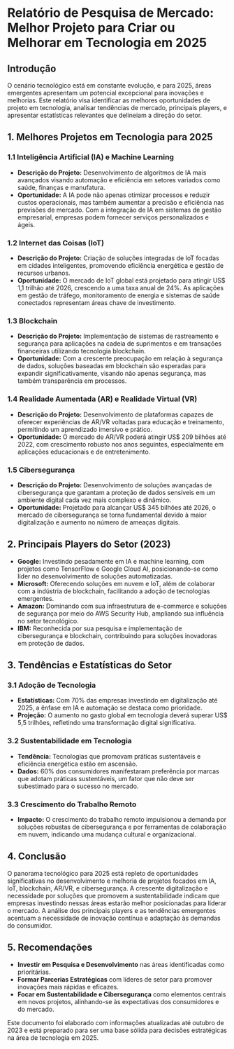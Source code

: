 # Relatório de Pesquisa de Mercado: Melhor Projeto para Criar ou Melhorar em Tecnologia em 2025

## Introdução
O cenário tecnológico está em constante evolução, e para 2025, áreas emergentes apresentam um potencial excepcional para inovações e melhorias. Este relatório visa identificar as melhores oportunidades de projeto em tecnologia, analisar tendências de mercado, principais players, e apresentar estatísticas relevantes que delineiam a direção do setor.

## 1. Melhores Projetos em Tecnologia para 2025

### 1.1 Inteligência Artificial (IA) e Machine Learning
- **Descrição do Projeto:** Desenvolvimento de algoritmos de IA mais avançados visando automação e eficiência em setores variados como saúde, finanças e manufatura.
- **Oportunidade:** A IA pode não apenas otimizar processos e reduzir custos operacionais, mas também aumentar a precisão e eficiência nas previsões de mercado. Com a integração de IA em sistemas de gestão empresarial, empresas podem fornecer serviços personalizados e ágeis.

### 1.2 Internet das Coisas (IoT)
- **Descrição do Projeto:** Criação de soluções integradas de IoT focadas em cidades inteligentes, promovendo eficiência energética e gestão de recursos urbanos.
- **Oportunidade:** O mercado de IoT global está projetado para atingir US$ 1,1 trilhão até 2026, crescendo a uma taxa anual de 24%. As aplicações em gestão de tráfego, monitoramento de energia e sistemas de saúde conectados representam áreas chave de investimento.

### 1.3 Blockchain
- **Descrição do Projeto:** Implementação de sistemas de rastreamento e segurança para aplicações na cadeia de suprimentos e em transações financeiras utilizando tecnologia blockchain.
- **Oportunidade:** Com a crescente preocupação em relação à segurança de dados, soluções baseadas em blockchain são esperadas para expandir significativamente, visando não apenas segurança, mas também transparência em processos.

### 1.4 Realidade Aumentada (AR) e Realidade Virtual (VR)
- **Descrição do Projeto:** Desenvolvimento de plataformas capazes de oferecer experiências de AR/VR voltadas para educação e treinamento, permitindo um aprendizado imersivo e prático.
- **Oportunidade:** O mercado de AR/VR poderá atingir US$ 209 bilhões até 2022, com crescimento robusto nos anos seguintes, especialmente em aplicações educacionais e de entretenimento.

### 1.5 Cibersegurança
- **Descrição do Projeto:** Desenvolvimento de soluções avançadas de cibersegurança que garantam a proteção de dados sensíveis em um ambiente digital cada vez mais complexo e dinâmico.
- **Oportunidade:** Projetado para alcançar US$ 345 bilhões até 2026, o mercado de cibersegurança se torna fundamental devido à maior digitalização e aumento no número de ameaças digitais.

## 2. Principais Players do Setor (2023)

- **Google:** Investindo pesadamente em IA e machine learning, com projetos como TensorFlow e Google Cloud AI, posicionando-se como líder no desenvolvimento de soluções automatizadas.
- **Microsoft:** Oferecendo soluções em nuvem e IoT, além de colaborar com a indústria de blockchain, facilitando a adoção de tecnologias emergentes.
- **Amazon:** Dominando com sua infraestrutura de e-commerce e soluções de segurança por meio do AWS Security Hub, ampliando sua influência no setor tecnológico.
- **IBM:** Reconhecida por sua pesquisa e implementação de cibersegurança e blockchain, contribuindo para soluções inovadoras em proteção de dados.

## 3. Tendências e Estatísticas do Setor

### 3.1 Adoção de Tecnologia
- **Estatísticas:** Com 70% das empresas investindo em digitalização até 2025, a ênfase em IA e automação se destaca como prioridade.
- **Projeção:** O aumento no gasto global em tecnologia deverá superar US$ 5,5 trilhões, refletindo uma transformação digital significativa.

### 3.2 Sustentabilidade em Tecnologia
- **Tendência:** Tecnologias que promovam práticas sustentáveis e eficiência energética estão em ascensão.
- **Dados:** 60% dos consumidores manifestaram preferência por marcas que adotam práticas sustentáveis, um fator que não deve ser subestimado para o sucesso no mercado.

### 3.3 Crescimento do Trabalho Remoto
- **Impacto:** O crescimento do trabalho remoto impulsionou a demanda por soluções robustas de cibersegurança e por ferramentas de colaboração em nuvem, indicando uma mudança cultural e organizacional.

## 4. Conclusão
O panorama tecnológico para 2025 está repleto de oportunidades significativas no desenvolvimento e melhoria de projetos focados em IA, IoT, blockchain, AR/VR, e cibersegurança. A crescente digitalização e necessidade por soluções que promovem a sustentabilidade indicam que empresas investindo nessas áreas estarão melhor posicionadas para liderar o mercado. A análise dos principais players e as tendências emergentes acentuam a necessidade de inovação contínua e adaptação às demandas do consumidor.

## 5. Recomendações
- **Investir em Pesquisa e Desenvolvimento** nas áreas identificadas como prioritárias.
- **Formar Parcerias Estratégicas** com líderes de setor para promover inovações mais rápidas e eficazes.
- **Focar em Sustentabilidade e Cibersegurança** como elementos centrais em novos projetos, alinhando-se às expectativas dos consumidores e do mercado.

Este documento foi elaborado com informações atualizadas até outubro de 2023 e está preparado para ser uma base sólida para decisões estratégicas na área de tecnologia em 2025.